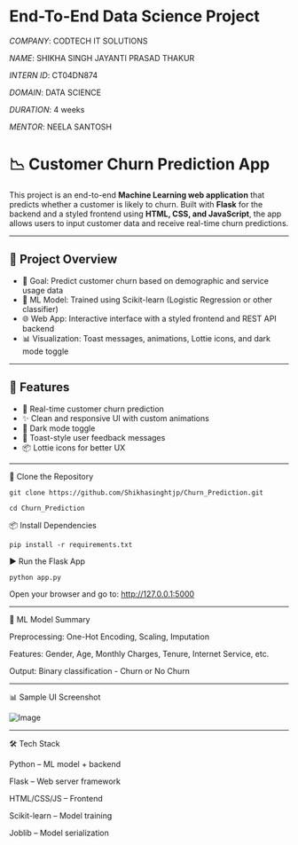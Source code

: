 # End-To-End Data Science Project

*COMPANY*: CODTECH IT SOLUTIONS

*NAME*: SHIKHA SINGH JAYANTI PRASAD THAKUR

*INTERN ID*: CT04DN874

*DOMAIN*: DATA SCIENCE

*DURATION*: 4 weeks

*MENTOR*: NEELA SANTOSH



# 📉 Customer Churn Prediction App

This project is an end-to-end **Machine Learning web application** that predicts whether a customer is likely to churn.
Built with **Flask** for the backend and a styled frontend using **HTML, CSS, and JavaScript**, the app allows users to input customer data and receive real-time churn predictions.

---

## 🚀 Project Overview

- 🎯 Goal: Predict customer churn based on demographic and service usage data
- 🤖 ML Model: Trained using Scikit-learn (Logistic Regression or other classifier)
- 🌐 Web App: Interactive interface with a styled frontend and REST API backend
- 📊 Visualization: Toast messages, animations, Lottie icons, and dark mode toggle

---

## 🎨 Features

- 🧠 Real-time customer churn prediction
- ✨ Clean and responsive UI with custom animations
- 🌙 Dark mode toggle
- 📢 Toast-style user feedback messages
- 📦 Lottie icons for better UX

---


 🔽 Clone the Repository

    git clone https://github.com/Shikhasinghtjp/Churn_Prediction.git

    cd Churn_Prediction

📦 Install Dependencies

    pip install -r requirements.txt

▶️ Run the Flask App

    python app.py

   Open your browser and go to:
   http://127.0.0.1:5000

---

🧠 ML Model Summary

Preprocessing: One-Hot Encoding, Scaling, Imputation

Features: Gender, Age, Monthly Charges, Tenure, Internet Service, etc.

Output: Binary classification - Churn or No Churn

---

📊 Sample UI Screenshot

![Image](https://github.com/user-attachments/assets/2bffdc44-8205-4717-8bcd-feea56d4957b)

---

🛠️ Tech Stack

Python – ML model + backend

Flask – Web server framework

HTML/CSS/JS – Frontend

Scikit-learn – Model training

Joblib – Model serialization


